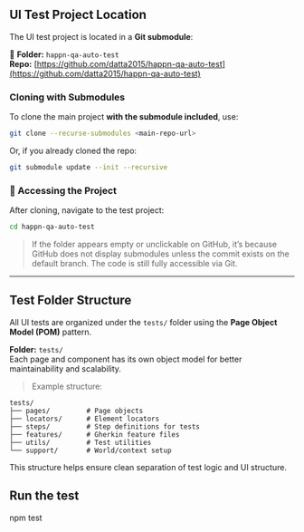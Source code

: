 ##  UI Test Project Location

The UI test project is located in a **Git submodule**:

📁 **Folder:** `happn-qa-auto-test`  
**Repo:** [https://github.com/datta2015/happn-qa-auto-test](https://github.com/datta2015/happn-qa-auto-test)

###  Cloning with Submodules

To clone the main project **with the submodule included**, use:

```bash
git clone --recurse-submodules <main-repo-url>
```

Or, if you already cloned the repo:

```bash
git submodule update --init --recursive
```

### 📂 Accessing the Project

After cloning, navigate to the test project:

```bash
cd happn-qa-auto-test
```

>  If the folder appears empty or unclickable on GitHub, it’s because GitHub does not display submodules unless the commit exists on the default branch. The code is still fully accessible via Git.
---

## Test Folder Structure

All UI tests are organized under the `tests/` folder using the **Page Object Model (POM)** pattern.

 **Folder:** `tests/`  
 Each page and component has its own object model for better maintainability and scalability.

> Example structure:
```
tests/
├── pages/         # Page objects
├── locators/      # Element locators
├── steps/         # Step definitions for tests
├── features/      # Gherkin feature files
├── utils/         # Test utilities
└── support/       # World/context setup
```

This structure helps ensure clean separation of test logic and UI structure.

## Run the test
npm test
